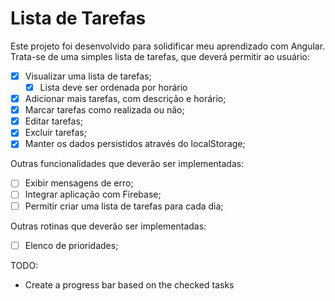 # Lista de Tarefas

Este projeto foi desenvolvido para solidificar meu aprendizado com Angular.
Trata-se de uma simples lista de tarefas, que deverá permitir ao usuário:

- [x] Visualizar uma lista de tarefas;
    - [x] Lista deve ser ordenada por horário
- [x] Adicionar mais tarefas, com descrição e horário;
- [x] Marcar tarefas como realizada ou não;
- [x] Editar tarefas;
- [x] Excluir tarefas;
- [x] Manter os dados persistidos através do localStorage;

Outras funcionalidades que deverão ser implementadas:

- [ ] Exibir mensagens de erro;
- [ ] Integrar aplicação com Firebase;
- [ ] Permitir criar uma lista de tarefas para cada dia;

Outras rotinas que deverão ser implementadas:

- [ ] Elenco de prioridades;

TODO: 

- Create a progress bar based on the checked tasks
